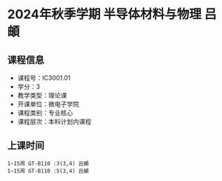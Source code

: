 # 2024年秋季学期 半导体材料与物理 吕頔






## 课程信息

- 课程号：IC3001.01
- 学分：3
- 教学类型：理论课
- 开课单位：微电子学院
- 课程类别：专业核心
- 课程层次：本科计划内课程

## 上课时间

```
1~15周 GT-B110 :3(3,4) 吕頔
1~15周 GT-B110 :5(3,4) 吕頔
```

